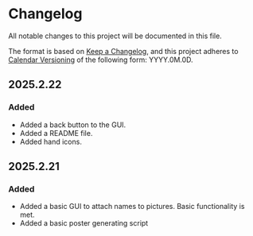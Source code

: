 # Changelog

All notable changes to this project will be documented in this file.

The format is based on [Keep a Changelog](https://keepachangelog.com/en/1.1.0/),
and this project adheres to [Calendar Versioning](https://calver.org/) of
the following form: YYYY.0M.0D.

## 2025.2.22

### Added

- Added a back button to the GUI.
- Added a README file.
- Added hand icons.

## 2025.2.21

### Added

- Added a basic GUI to attach names to pictures. Basic functionality is met.
- Added a basic poster generating script
